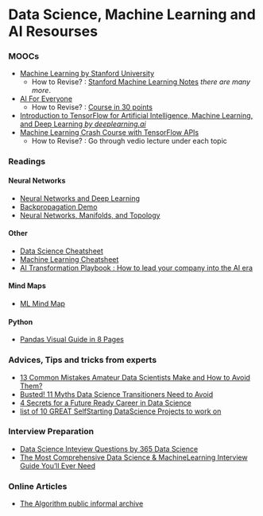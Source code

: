 # Data Science, Machine Learning and AI Resourses



### MOOCs
* [Machine Learning by Stanford University](https://www.coursera.org/learn/machine-learning)
  * How to Revise? : [Stanford Machine Learning Notes](http://www.holehouse.org/mlclass/)   _there are many more_.
* [AI For Everyone](https://www.coursera.org/learn/ai-for-everyone)
  * How to Revise? : [Course in 30 points](https://towardsdatascience.com/ai-for-everyone-what-andrew-ng-want-to-convey-with-this-non-technical-course-in-30-points-bedaea57c81b)
* [Introduction to TensorFlow for Artificial Intelligence, Machine Learning, and Deep Learning *by deeplearning.ai*](https://www.coursera.org/learn/introduction-tensorflow/home/welcome)
* [Machine Learning Crash Course with TensorFlow APIs](https://developers.google.com/machine-learning/crash-course/)
  * How to Revise? : Go through vedio lecture under each topic

### Readings
#### Neural Networks
* [Neural Networks and Deep Learning](http://neuralnetworksanddeeplearning.com/index.html)
* [Backpropagation Demo](https://google-developers.appspot.com/machine-learning/crash-course/backprop-scroll/)
* [Neural Networks, Manifolds, and Topology](http://colah.github.io/posts/2014-03-NN-Manifolds-Topology/)
#### Other
* [Data Science Cheatsheet](https://github.com/vikumsw/Machine-Learning-and-AI-Resourses/blob/master/DSCheatSheet.pdf)
* [Machine Learning Cheatsheet](https://github.com/afshinea/stanford-cs-229-machine-learning/blob/master/en/super-cheatsheet-machine-learning.pdf)
* [AI Transformation Playbook : How to lead your company into the AI era](https://landing.ai/ai-transformation-playbook/)
#### Mind Maps
* [ML Mind Map](https://github.com/vikumsw/Machine-Learning-and-AI-Resourses/blob/master/ML_MM1.jpg)
#### Python
* [Pandas Visual Guide in 8 Pages](https://www.linkedin.com/feed/update/urn:li:activity:6529369134420103168/)

### Advices, Tips and tricks from experts
* [13 Common Mistakes Amateur Data Scientists Make and How to Avoid Them?](https://www.analyticsvidhya.com/blog/2018/07/13-common-mistakes-aspiring-fresher-data-scientists-make-how-to-avoid-them/?utm_source=linkedin.com&utm_medium=social)
* [Busted! 11 Myths Data Science Transitioners Need to Avoid](https://lnkd.in/fmygG9B)
* [4 Secrets for a Future Ready Career in Data Science](https://lnkd.in/feNxs8b)
* [list of 10 GREAT SelfStarting DataScience Projects to work on](https://www.linkedin.com/feed/update/urn:li:activity:6532594209998897153/)

### Interview Preparation
* [Data Science Inteview Questions by 365 Data Science](https://github.com/vikumsw/Machine-Learning-and-AI-Resourses/blob/master/DATA%20SCIENCE%20INTERVIEW%20QUESTIONS.pdf)
* [The Most Comprehensive Data Science & MachineLearning Interview Guide You’ll Ever Need](https://lnkd.in/fR2uGgE)


### Online Articles
* [The Algorithm public informal archive](https://docs.google.com/spreadsheets/d/1T-dcMyHk3rns6cKXlBCGBOdAjEP8na9SnxSuszQJ55Q/edit#gid=0)
